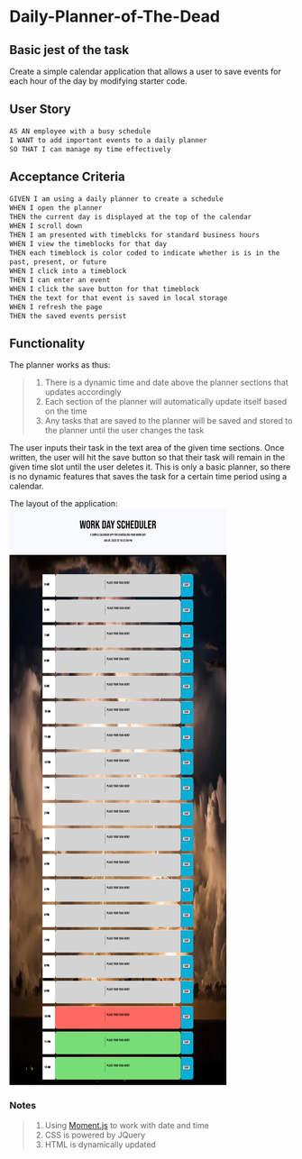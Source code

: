 # Daily-Planner-of-The-Dead

## Basic jest of the task
Create a simple calendar application that allows a user to save events for each hour of the day by modifying starter code.

## User Story

```
AS AN employee with a busy schedule
I WANT to add important events to a daily planner
SO THAT I can manage my time effectively
```


## Acceptance Criteria

```
GIVEN I am using a daily planner to create a schedule
WHEN I open the planner
THEN the current day is displayed at the top of the calendar
WHEN I scroll down
THEN I am presented with timeblcks for standard business hours
WHEN I view the timeblocks for that day
THEN each timeblock is color coded to indicate whether is is in the past, present, or future
WHEN I click into a timeblock
THEN I can enter an event
WHEN I click the save button for that timeblock
THEN the text for that event is saved in local storage
WHEN I refresh the page
THEN the saved events persist
```

## Functionality

The planner works as thus:
>1. There is a dynamic time and date above the planner sections that updates accordingly
>2. Each section of the planner will automatically update itself based on the time
>3. Any tasks that are saved to the planner will be saved and stored to the planner until the user changes the task

The user inputs their task in the text area of the given time sections. Once written, the user will hit the save button so that their task will remain in the given time slot until the user deletes it. This is only a basic planner, so there is no dynamic features that saves the task for a certain time period using a calendar.

The layout of the application:
![Website layout](./Images/Daily-planner-application-screenshot.png)

### Notes

>1. Using [Moment.js](https://momentjs.com/) to work with date and time
>2. CSS is powered by JQuery
>3. HTML is dynamically updated